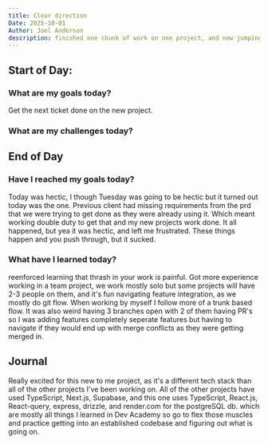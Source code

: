 ```yaml
---
title: Clear direction
Date: 2025-10-01
Author: Joel Anderson
description: finished one chunk of work on one project, and now jumping into a new project.
---
```


## Start of Day:

### What are my goals today?
Get the next ticket done on the new project.


### What are my challenges today?



## End of Day

### Have I reached my goals today?
Today was hectic, I though Tuesday was going to be hectic but it turned out today was the one. Previous client had missing requirements from the prd that we were trying to get done as they were already using it. Which meant working double duty to get that and my new projects work done. It all happened, but yea it was hectic, and left me frustrated. These things happen and you push through, but it sucked.

### What have I learned today?
reenforced learning that thrash in your work is painful. Got more experience working in a team project, we work mostly solo but some projects will have 2-3 people on them, and it's fun navigating feature integration, as we mostly do git flow. When working by myself I follow more of a trunk based flow. It was also weird having 3 branches open with 2 of them having PR's so I was adding features completely seperate features but having to navigate if they would end up with merge conflicts as they were getting merged in.

## Journal
Really excited for this new to me project, as it's a different tech stack than all of the other projects I've been working on. All of the other projects have used TypeScript, Next.js, Supabase, and this one uses TypeScript, React.js, React-query, express, drizzle, and render.com for the postgreSQL db. which are mostly all things I learned in Dev Academy so go to flex those muscles and practice getting into an established codebase and figuring out what is going on.
